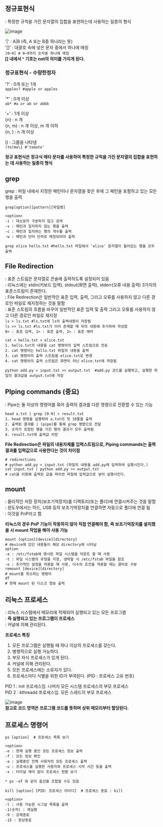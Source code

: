 ## 정규표현식  

: 특정한 규칙을 가진 문자열의 집합을 표현하는데 사용하는 일종의 형식  

![image](https://user-images.githubusercontent.com/74280650/122861365-4b5f8280-d35a-11eb-8fa1-a644ef14349f.png)  

'|' : A|B (즉, A 또는 B중 하나라는 뜻)  
'[]' : 대괄호 속에 넣은 문자 중에서 하나에 매칭  
```[0~9] # 0~9까지 숫자중 하나에 매칭```  
**[] 내에서 ^ 기호는 not의 의미를 가지게 된다.**  

### 정규표현식 - 수량한정자

'?' : 0개 또는 1개  
```apples? #apple or apples```   

'\*' : 0개 이상  
```ab* #a or ab or abbb```  

'+' : 1개 이상  
{n} : n 개  
{n, m} : n 개 이상, m 개 이하  
{n, } : n 개 이상  

() : 그룹을 나타냄  
```(to)ma\1 #'tomato'  ```  

**정규 표현식은 정규식 메타 문자를 사용하여 특정한 규칙을 가진 문자열의 집합을 표현하는 데 사용하는 일종의 형식**  

## grep  
grep : 파일 내에서 지정한 패턴이나 문자열을 찾은 후에 그 패턴을 포함하고 있는 모든 행을 출력  
```  
grep[option][pattern][파일명]  

<option>  
-i : 대소문자 구분하지 않고 검색
-v : 패턴과 일치하지 않는 행을 출력  
-c : 패턴과 일치하는 행의 개수를 출력  
-w : 패턴과 단어 단위로 매칭되어야 출력
    
grep elice hello.txt #hello.txt 파일에서 'elice' 문자열이 들어있는 행을 모두 출력  
```  

## File Redirection  
: 표준 스트림은 문자열로 콘솔에 출력하도록 설정되어 있음  
: 리눅스에는 stdin(키보드 입력), stdout(화면 출력), stderr(오류 내용 출력) 3가지의 표준스트림이 존재한다.  
: File Redirection은 일반적인 표준 입력, 출력, 그리고 오류를 사용하지 않고 다른 경로인 파일로 재지정하는 것을 말함  
: 표준 스트림의 흐름을 바꾸어 일반적인 표준 입력 및 출력 그리고 오류를 사용하지 않고 다른 경로인 파일로 재지정  
```ls > ls.txt #ls,txt에 ls의 출력내용이 저장됨```  
```ls >> ls.txt #ls.txt가 이미 존재할 때 뒤의 내용에 추가하여 작성함```  
```0> : 표준 입력, 1> : 표준 출력, 2> : 표준 에러```  

```  
cat < hello.txt > elice.txt  
1. hello.txt의 내용을 cat 명령어의 입력 스트림으로 전송  
2. cat 명령어는 hello.txt 파일의 내용을 출력  
3. cat 명령어의 출력 스트림을 elice.txt로 변경  
4. cat 명령어의 출력 스트림은 화면이 아닌 elice.txt에 저장됨  
```  

```  
python add.py < input.txt >> output.txt  #add.py 코드를 실행하고, 실행한 파일의 결과값을 output.txt에 저장  
```  

## **PIping commands**  (중요)
: Pipe는 둘 이상의 명령어를 묶어 출력의 결과를 다른 명령으로 전환할 수 있는 기능  

```  
head a.txt | grep [0-9] > result.txt
1. head 명령을 실행하여 a.txt의 첫 10줄을 출력  
2. 출력된 결과를 | (pipe)를 통해 grep 명령으로 전달  
3. 숫자가 포함된 행을 가진 행의 결과가 모두 출력됨
4. result.txt에 출력값 저장  
```  

**File Redirection은 파일의 내용자체를 입력스트림으로, Piping commands는 출력 결과를 입력값으로 사용한다는 것이 차이점**  

```  
# redirections  
# python add.py < input.txt (파일의 내용을 add.py에 입력하여 실행시킨다.)
cat input.txt | python add.py >> output.txt
# cat을 이용해 출력된 값을 파이썬 파일에 입력값으로 넣어 실행시킨다.  
```  

## mount  
: 물리적인 저장 장치(보조기억장치)를 디렉토리(또는 폴더)에 연결시켜주는 것을 말함  
: 윈도우에서는 하드, USB 등의 보조기억장치를 연결하면 자동으로 폴더에 연결 됨  
: 이것을 PnP라고 함  

**리눅스의 경우 PnP 기능이 작동하지 않아 직접 연결해야 함, 즉 보조기억장치를 설치했을 시 mount 작업을 해야 사용 가능**  

``` 
mount [option][device][directory]  
# device에 있던 내용들이 해당 directory에 나타남  
option
-a : /etc/fstab에 명시된 파일 시스템을 마운트 할 때 사용  
-t : 파일 시스템의 유형을 지정, 생략할 시 /etc/fstab 파일을 참조  
-o : 추가적인 설정을 적용할 때 사용, 다수의 조건을 적용할 때는 콤마로 구분  
remount [device][directory]  
# mount를 취소하는 명령어  
df
# 현재 mount 된 디스크 정보 출력  
```  

## 리눅스 프로세스  

: 리눅스 시스템에서 메모리에 적재되어 실행되고 있는 모든 프로그램  
: **즉 실행되고 있는 프로그램이 프로세스**  
: 커널에 의해 관리된다.  


**프로세스 특징**  
1. 모든 프로그램은 실행될 때 하나 이상의 프로세스를 갖는다.  
2. 병행적으로 실행 가능하다.  
3. 부모 자식 프로세스가 있게 된다.  
4. 커널에 의해 관리된다.  
5. 모든 프로세스에는 소유자가 있다.  
6. 프로세스마다 식별을 위한 ID가 부여된다. (PID : 프로세스 고유 번호)  

PID 1 : init 프로세스임. 나머지 모든 시스템 프로세스의 부모 프로세스  
PID 2 : kthreadd 프로세스임. 모든 스레드의 부모 프로세스  

![image](https://user-images.githubusercontent.com/74280650/122874300-cf6f3580-d36d-11eb-982f-cffd664855a2.png)  
**참고로 코드 영역은 프로그램 코드를 뜻하며 상위 메모리부터 할당된다.**  

## 프로세스 명령어  

```  
ps [option]  # 프로세스 목록 보기  

<option>  
-e : 현재 실행 중인 모든 프로세스 정보 출력  
-f : 모든 정보 확인  
-a : 실행중인 전체 사용자의 모든 프로세스 출력  
-u : 프로세스를 실행한 사용자와 프로세스 시작 시간 등을 출력  
-x : 터미널 제어 없이 프로세스 현황 보기  

* ps -ef 와 같이 옵션을 조합할 수도 있음  
```  

```  
kill [option] [PID: 프로세스 아이디]  # 프로세스 종료 : kill  

<option>  
-l : 사용 가능한 시그널 목록을 출력  
-1(숫자) : 재실행  
-9 : 강제종료  
-15 : 정상종료  
```  


























